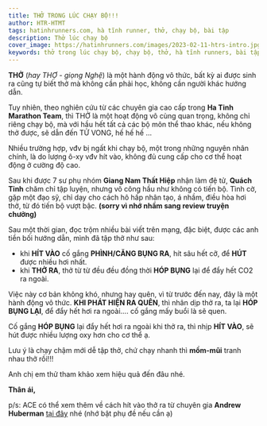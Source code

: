 ```yaml
---
title: THỞ TRONG LÚC CHẠY BỘ!!!
author: HTR-HTMT
tags: hatinhrunners.com, hà tĩnh runner, thở, chạy bộ, bài tập
description: Thở lúc chạy bộ
cover_image: https://hatinhrunners.com/images/2023-02-11-htrs-intro.jpg
keywords: thở trong lúc chạy bộ, chạy bộ, thở, hà tĩnh runners, bài tập
---
```


**THỞ** (*hay THỢ - giọng Nghệ*) là một hành động vô thức, bất kỳ ai được sinh ra cũng tự biết thở mà không cần phải học, không cần người khác hướng dẫn.

Tuy nhiên, theo nghiên cứu từ các chuyên gia cao cấp trong **Ha Tinh Marathon Team**, thì THỞ là một hoạt động vô cùng quan trọng, không chỉ riêng chạy bộ, mà với hầu hết tất cả các bộ môn thể thao khác, nếu không thở được, sẽ dẫn đến TỬ VONG, hế hế hế ...

Nhiều trường hợp, vđv bị ngất khi chạy bộ, một trong những nguyên nhân chính, là do lượng ô-xy vđv hít vào, không đủ cung cấp cho cơ thể hoạt động ở cường độ cao.

Sau khi được 7 sư phụ nhóm **Giang Nam Thất Hiệp** nhận làm đệ tử, **Quách Tỉnh** chăm chỉ tập luyện, nhưng võ công hầu như không có tiến bộ. Tình cờ, gặp một đạo sỹ, chỉ dạy cho cách hô hấp nhân tạo, á nhầm, điều hòa hơi thở, từ đó tiến bộ vượt bậc.
**(sorry vì nhớ nhầm sang review truyện chưởng)**

Sau một thời gian, đọc trộm nhiều bài viết trên mạng, đặc biệt, được các anh tiền bối hướng dẫn, mình đã tập thở như sau:

- khi **HÍT VÀO** cố gắng **PHÌNH/CĂNG BỤNG RA**, hít sâu hết cỡ, để **HÚT** được nhiều hơi nhất.
- khi **THỞ RA**, thở từ từ đều đều đồng thời **HÓP BỤNG** lại để đẩy hết CO2 ra ngoài.

Việc này cơ bản không khó, nhưng hay quên, vì từ trước đến nay, đây là một hành động vô thức. **KHI PHÁT HIỆN RA QUÊN**, thì nhân dịp thở ra, ta lại **HÓP BỤNG LẠI**, để đẩy hết hơi ra ngoài…. cố gắng mấy buổi là sẽ quen.

Cố gắng **HÓP BỤNG** lại đẩy hết hơi ra ngoài khi thở ra, thì nhịp **HÍT VÀO**, sẽ hút được nhiều lượng oxy hơn cho cơ thể ạ.

Lưu ý là chạy chậm mới dễ tập thở, chứ chạy nhanh thì **mồm-mũi** tranh nhau thở rồi!!!

Anh chị em thử tham khảo xem hiệu quả đến đâu nhé.

**Thân ái,**

p/s: ACE có thể xem thêm về cách hít vào thở ra từ chuyên gia **Andrew Huberman** [tại đây](https://youtu.be/msGKrclcsbc) nhé (nhớ bật phụ đề nếu cần ạ)

